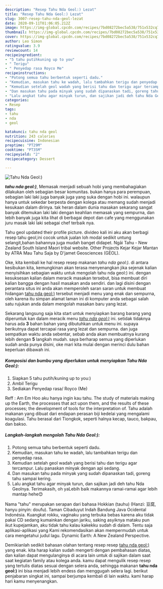 ```yaml
---
description: "Resep Tahu Nda Geol:) Lezat"
title: "Resep Tahu Nda Geol:) Lezat"
slug: 3007-resep-tahu-nda-geol-lezat
date: 2020-09-11T01:06:05.212Z
image: https://img-global.cpcdn.com/recipes/7bd08272bec5a538/751x532cq70/tahu-nda-geol-foto-resep-utama.jpg
thumbnail: https://img-global.cpcdn.com/recipes/7bd08272bec5a538/751x532cq70/tahu-nda-geol-foto-resep-utama.jpg
cover: https://img-global.cpcdn.com/recipes/7bd08272bec5a538/751x532cq70/tahu-nda-geol-foto-resep-utama.jpg
author: Leo Simon
ratingvalue: 3.9
reviewcount: 14
recipeingredient:
- "5 tahu putihkuning up to you"
- " Terigu"
- " Penyedap rasa Royco Me"
recipeinstructions:
- "Potong semua tahu berbentuk seperti dadu."
- "Kemudian, masukan tahu ke wadah, lalu tambahkan terigu dan penyedap rasa."
- "Kemudian setelah geol wadah yang berisi tahu dan terigu agar tercampur. Lalu panaskan minyak dengan api sedang."
- "Dan masukan tahu pada minyak yang sudah dipanaskan tadi, goreng tahu sampai kering."
- "Lalu angkat tahu agar minyak turun, dan sajikan jadi deh tahu Nda Geolnya. Terimakasih, oh yaLebih baik makannya ramai-ramai agar lebih mantap hehe😊"
categories:
- Resep
tags:
- tahu
- nda
- geol

katakunci: tahu nda geol 
nutrition: 243 calories
recipecuisine: Indonesian
preptime: "PT29M"
cooktime: "PT35M"
recipeyield: "2"
recipecategory: Dessert

---
```



![Tahu Nda Geol:)](https://img-global.cpcdn.com/recipes/7bd08272bec5a538/751x532cq70/tahu-nda-geol-foto-resep-utama.jpg)

<b><i>tahu nda geol:)</i></b>, Memasak menjadi sebuah hobi yang membahagiakan dilakukan oleh sebagian besar komunitas. bukan hanya para perempuan, sebagian laki laki juga banyak juga yang suka dengan hobi ini. walaupun hanya untuk sekedar berpesta dengan kolega atau memang sudah menjadi kesukaan dalam dirinya. tak heran dalam dunia masakan sekarang sangat banyak ditemukan laki laki dengan keahlian memasak yang sempurna, dan lebih banyak juga kita lihat di berbagai depot dan cafe yang menggunakan juru masak laki laki sebagai chef terbaik nya.

Tahu geol updated their profile picture. divideo kali ini aku akan berbagi resep tahu geol,ini cocok untuk jualan loh modal sedikit untung selangit,bahan bahannya juga mudah banget didapet. Ngāi Tahu - New Zealand South Island Maori tribal website. Other Projects Kejar Kejar Mantan by ATRA Mau Tahu Saja by D&#39;jamet Geosciences (GEOL).

Oke, kita kembali ke hal resep resep makanan <i>tahu nda geol:)</i>. di antara kesibukan kita, kemungkinan akan terasa menyenangkan jika sejenak kalian menyisihkan sebagian waktu untuk mengolah tahu nda geol:) ini. dengan kesuksesan kalian dalam meracik masakan tersebut, bisa membuat diri kalian bangga dengan hasil masakan anda sendiri. dan lagi disini dengan perantara situs ini anda akan memperoleh saran saran untuk membuat hidangan <u>tahu nda geol:)</u> tersebut menjadi menu yang enak dan sempurna, oleh karena itu simpan alamat laman ini di komputer anda sebagai salah satu rujukan anda dalam mengolah masakan baru yang lezat.


Sekarang langsung saja kita start untuk menyiapkan barang barang yang diperuntuk kan dalam meracik menu <u><i>tahu nda geol:)</i></u> ini. setidak tidaknya harus ada <b>3</b> bahan bahan yang dibutuhkan untuk menu ini. supaya berikutnya dapat tercapai rasa yang lezat dan sempurna. dan juga sempatkan waktu anda sebentar, sebab anda akan membuatnya kurang lebih dengan <b>5</b> langkah mudah. saya berharap semua yang diperlukan sudah anda punya disini, oke mari kita mulai dengan merinci dulu bahan keperluan dibawah ini.

<!--inarticleads1-->

##### Komposisi dan bumbu yang diperlukan untuk menyiapkan Tahu Nda Geol:):

1. Siapkan 5 tahu putih/kuning up to you:)
1. Ambil  Terigu
1. Sediakan  Penyedap rasa/ Royco (Me)


Reff : Am Em Hoo aku hanya ingin kau tahu. The study of materials making up the Earth, the processes that act upon them, and the results of these processes; the development of tools for the interpretation of. Tahu adalah makanan yang dibuat dari endapan perasan biji kedelai yang mengalami koagulasi. Tahu berasal dari Tiongkok, seperti halnya kecap, tauco, bakpau, dan bakso. 

<!--inarticleads2-->

##### Langkah-langkah mengolah Tahu Nda Geol:):

1. Potong semua tahu berbentuk seperti dadu.
1. Kemudian, masukan tahu ke wadah, lalu tambahkan terigu dan penyedap rasa.
1. Kemudian setelah geol wadah yang berisi tahu dan terigu agar tercampur. Lalu panaskan minyak dengan api sedang.
1. Dan masukan tahu pada minyak yang sudah dipanaskan tadi, goreng tahu sampai kering.
1. Lalu angkat tahu agar minyak turun, dan sajikan jadi deh tahu Nda Geolnya. Terimakasih, oh yaLebih baik makannya ramai-ramai agar lebih mantap hehe😊


Nama &#34;tahu&#34; merupakan serapan dari bahasa Hokkian (tauhu) (Hanzi: 豆腐, hanyu pinyin: doufu). Taman Cibaduyut Indah Bandung Java Ocidental Indonésia. Kuangkat rokku, vaginaku yang terbuka bebas karena aku tidak pakai CD sedang kumainkan dengan jariku, saking asyiknya mataku pun ikut kupejamkan, aku tidak tahu kalau kakekku sudah di dalam. Tentu saja aplikasi-aplikasi yang Kami rekomendasikan akan mempermudah untuk cara mengetahui judul lagu. Dynamic Earth: A New Zealand Perspective. 

Demikianlah sedikit bahasan olahan tentang resep resep <u>tahu nda geol:)</u> yang enak. kita harap kalian sudah mengerti dengan pembahasan diatas, dan kalian dapat mengulanginya di acara lain untuk di sajikan dalam saat saat kegiatan family atau kolega anda. kamu dapat mengulik resep resep yang tertulis diatas sesuai dengan selera anda, sehingga makanan <b>tahu nda geol:)</b> ini bisa menjadi lebih endess dan menggugah selera lagi. berikut penjabaran singkat ini, sampai berjumpa kembali di lain waktu. kami harap hari kamu menyenangkan.
